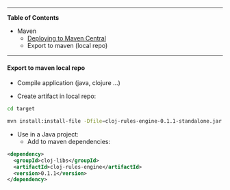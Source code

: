 -----------------------

**Table of Contents**

- Maven
  - [Deploying to Maven Central](deploy.md)
  - Export to maven (local repo)

-----------------------

#### Export to maven local repo

- Compile application (java, clojure ...)

- Create artifact in local repo:

```bash
cd target

mvn install:install-file -Dfile=cloj-rules-engine-0.1.1-standalone.jar -DgroupId=cloj-libs -DartifactId=cloj-rules-engine -Dversion=0.1.1 -Dpackaging=jar
```

- Use in a Java project:
    - Add to maven dependencies:

```xml
<dependency>
  <groupId>cloj-libs</groupId>
  <artifactId>cloj-rules-engine</artifactId>
  <version>0.1.1</version>
</dependency>
```
